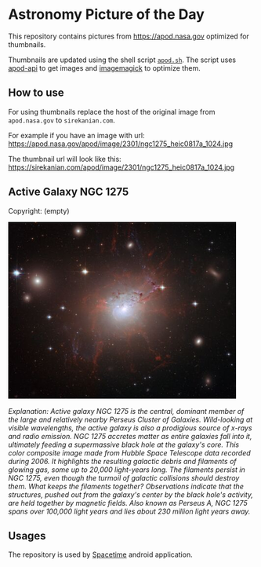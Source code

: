# Astronomy Picture of the Day

This repository contains pictures from https://apod.nasa.gov optimized for thumbnails.

Thumbnails are updated using the shell script [`apod.sh`](apod.sh). The script
uses [apod-api](https://github.com/nasa/apod-api) to get images and [imagemagick](https://imagemagick.org) to
optimize them.

## How to use

For using thumbnails replace the host of the original image from `apod.nasa.gov` to `sirekanian.com`.

For example if you have an image with url:<br>
https://apod.nasa.gov/apod/image/2301/ngc1275_heic0817a_1024.jpg

The thumbnail url will look like this:<br>
https://sirekanian.com/apod/image/2301/ngc1275_heic0817a_1024.jpg

## Active Galaxy NGC 1275

Copyright: (empty)

[![the picture of the day][1]][2]

_Explanation: Active galaxy NGC 1275 is the central, dominant member of the large and relatively nearby Perseus Cluster of Galaxies. Wild-looking at visible wavelengths, the active galaxy is also a prodigious source of x-rays and radio emission. NGC 1275 accretes matter as entire galaxies fall into it, ultimately feeding a supermassive black hole at the galaxy's core. This color composite image made from Hubble Space Telescope data recorded during 2006. It highlights the resulting galactic debris and filaments of glowing gas, some up to 20,000 light-years long. The filaments persist in NGC 1275, even though the turmoil of galactic collisions should destroy them.  What keeps the filaments together? Observations indicate that the structures, pushed out from the galaxy's center by the black hole's activity, are held together by magnetic fields. Also known as Perseus A, NGC 1275 spans over 100,000 light years and lies about 230 million light years away._

## Usages

The repository is used by [Spacetime][3] android application.

[1]: image/2301/ngc1275_heic0817a_1024.jpg

[2]: https://apod.nasa.gov/apod/image/2301/ngc1275_heic0817a_1024.jpg

[3]: https://github.com/sirekanian/spacetime
